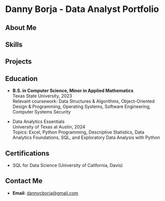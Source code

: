 # Danny Borja - Data Analyst Portfolio



## About Me


## Skills


## Projects


## Education
- **B.S. in Computer Science, Minor in Applied Mathematics**  
Texas State University, 2023  
Relevant coursework: Data Structures & Algorithms, Object-Oriented Design & Programming, Operating Systems, Software Engineering, Computer Systems Security

- Data Analytics Essentials  
University of Texas at Austin, 2024  
Topics: Excel, Python Programming, Descriptive Statistics, Data Analytics Foundations, SQL, and Exploratory Data Analysis with Python

## Certifications
- SQL for Data Science (University of California, Davis)

## Contact Me
- **Email**: dannycborja@gmail.com
